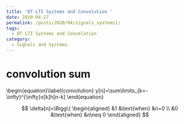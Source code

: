 ```yaml
---
title: 'DT LTI Systems and Convolution '
date: 2020-04-27
permalink: /posts/2020/04/signals_systems1/
tags:
  - DT LTI Systems and Convolution
category:
  - Signals and Systems
---
```


# convolution sum 

\begin{equation}\label{convolution}
y[n]=\sum\limits_{k=-\infty}^{\infty}x[k]h[n-k]
\end{equation}

$$
\delta[n]=\Bigg\{
\begin{aligned}
   &1 &\text{when} &n=0 \\
   &0 &\text{when} &n\neq 0   
\end{aligned}
$$